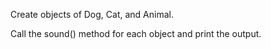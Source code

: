 Create objects of Dog, Cat, and Animal. 

Call the sound() method for each object and print the output. 

